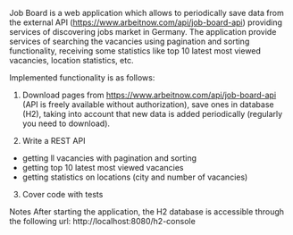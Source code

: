 Job Board is a web application which allows to periodically save data from the external API (https://www.arbeitnow.com/api/job-board-api) providing services of discovering jobs market in Germany. The application provide services of searching the vacancies using pagination and sorting functionality, receiving some statistics like top 10 latest most viewed vacancies, location statistics, etc.

Implemented functionality is as follows: 
1) Download pages from https://www.arbeitnow.com/api/job-board-api (API is freely available without authorization), save ones in database (H2), taking into account that new data is added periodically (regularly you need to download).

2) Write a REST API
- getting ll vacancies with pagination and sorting
- getting top 10 latest most viewed vacancies
- getting statistics on locations (city and number of vacancies)
3) Cover code with tests


Notes
After starting the application, the H2 database is accessible through the following url:
http://localhost:8080/h2-console